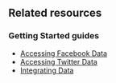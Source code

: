 ## Related resources

### Getting Started guides

* [Accessing Facebook Data][gs-accessing-facebook]
* [Accessing Twitter Data][gs-accessing-twitter]
* [Integrating Data][gs-integration]

[gs-accessing-facebook]: /guides/gs/accessing-facebook/
[gs-accessing-twitter]: /guides/gs/accessing-twitter/
[gs-integration]: /guides/gs/integration/

